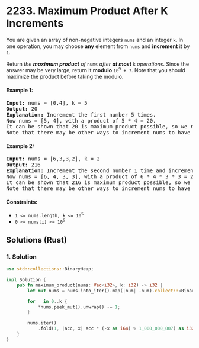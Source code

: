# 2233. Maximum Product After K Increments
You are given an array of non-negative integers `nums` and an integer `k`. In one operation, you may choose **any** element from `nums` and **increment** it by `1`.

Return *the **maximum product** of* `nums` *after **at most*** `k` *operations*. Since the answer may be very large, return it **modulo** <code>10<sup>9</sup> + 7</code>. Note that you should maximize the product before taking the modulo.

#### Example 1:
<pre>
<strong>Input:</strong> nums = [0,4], k = 5
<strong>Output:</strong> 20
<strong>Explanation:</strong> Increment the first number 5 times.
Now nums = [5, 4], with a product of 5 * 4 = 20.
It can be shown that 20 is maximum product possible, so we return 20.
Note that there may be other ways to increment nums to have the maximum product.
</pre>

#### Example 2:
<pre>
<strong>Input:</strong> nums = [6,3,3,2], k = 2
<strong>Output:</strong> 216
<strong>Explanation:</strong> Increment the second number 1 time and increment the fourth number 1 time.
Now nums = [6, 4, 3, 3], with a product of 6 * 4 * 3 * 3 = 216.
It can be shown that 216 is maximum product possible, so we return 216.
Note that there may be other ways to increment nums to have the maximum product.
</pre>

#### Constraints:
* <code>1 <= nums.length, k <= 10<sup>5</sup></code>
* <code>0 <= nums[i] <= 10<sup>6</sup></code>

## Solutions (Rust)

### 1. Solution
```Rust
use std::collections::BinaryHeap;

impl Solution {
    pub fn maximum_product(nums: Vec<i32>, k: i32) -> i32 {
        let mut nums = nums.into_iter().map(|num| -num).collect::<BinaryHeap<_>>();

        for _ in 0..k {
            *nums.peek_mut().unwrap() -= 1;
        }

        nums.iter()
            .fold(1, |acc, x| acc * (-x as i64) % 1_000_000_007) as i32
    }
}
```
